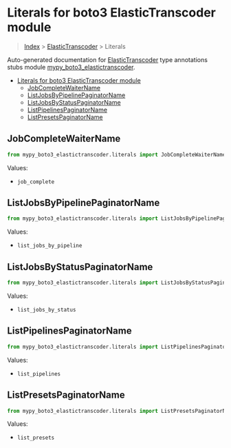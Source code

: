 # Literals for boto3 ElasticTranscoder module

> [Index](..) > [ElasticTranscoder](.) > Literals

Auto-generated documentation for
[ElasticTranscoder](https://boto3.amazonaws.com/v1/documentation/api/1.17.78/reference/services/elastictranscoder.html#ElasticTranscoder)
type annotations stubs module
[mypy_boto3_elastictranscoder](https://pypi.org/project/mypy-boto3-elastictranscoder/).

- [Literals for boto3 ElasticTranscoder module](#literals-for-boto3-elastictranscoder-module)
  - [JobCompleteWaiterName](#jobcompletewaitername)
  - [ListJobsByPipelinePaginatorName](#listjobsbypipelinepaginatorname)
  - [ListJobsByStatusPaginatorName](#listjobsbystatuspaginatorname)
  - [ListPipelinesPaginatorName](#listpipelinespaginatorname)
  - [ListPresetsPaginatorName](#listpresetspaginatorname)

## JobCompleteWaiterName

```python
from mypy_boto3_elastictranscoder.literals import JobCompleteWaiterName
```

Values:

- `job_complete`

## ListJobsByPipelinePaginatorName

```python
from mypy_boto3_elastictranscoder.literals import ListJobsByPipelinePaginatorName
```

Values:

- `list_jobs_by_pipeline`

## ListJobsByStatusPaginatorName

```python
from mypy_boto3_elastictranscoder.literals import ListJobsByStatusPaginatorName
```

Values:

- `list_jobs_by_status`

## ListPipelinesPaginatorName

```python
from mypy_boto3_elastictranscoder.literals import ListPipelinesPaginatorName
```

Values:

- `list_pipelines`

## ListPresetsPaginatorName

```python
from mypy_boto3_elastictranscoder.literals import ListPresetsPaginatorName
```

Values:

- `list_presets`
